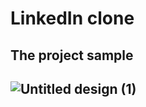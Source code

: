 # LinkedIn clone
<h2>
  The project sample
<h2/>

![Untitled design (1)](https://github.com/user-attachments/assets/5394094e-c877-473a-9a70-8789f4e43ec3)
